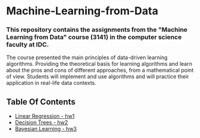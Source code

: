 # Machine-Learning-from-Data
### This repository contains the assignments from the "Machine Learning from Data" course (3141) in the computer science faculty at IDC.
The course presented the main principles of data-driven learning algorithms. Providing the theoretical basis for learning algorithms and learn about the pros and cons of different approaches, from a mathematical point of view. 
Students will implement and use algorithms and will practice their
application in real-life data contexts.
## Table Of Contents
-  [Linear Regression - hw1](https://github.com/freddd1/Machine-Learning-from-Data/tree/main/hw1)
-  [Decision Trees - hw2](https://github.com/freddd1/Machine-Learning-from-Data/tree/main/hw2)
-  [Bayesian Learning - hw3](https://github.com/freddd1/Machine-Learning-from-Data/tree/main/bayesian-learning)
